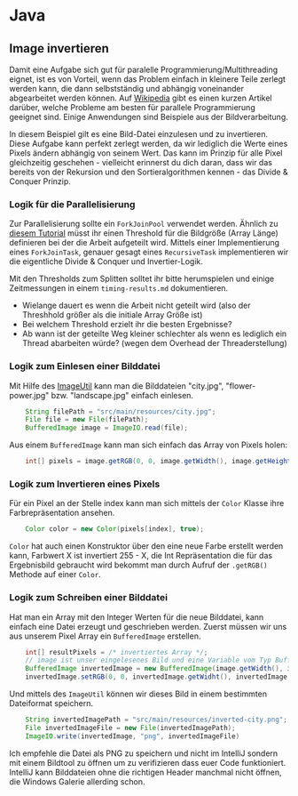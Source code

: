 # Java 

## Image invertieren

Damit eine Aufgabe sich gut für paralelle Programmierung/Multithreading eignet, ist es von Vorteil, wenn das Problem einfach in kleinere Teile zerlegt werden kann, die dann selbstständig und abhängig voneinander abgearbeitet werden können. 
Auf [Wikipedia](https://en.wikipedia.org/wiki/Embarrassingly_parallel) gibt es einen kurzen Artikel darüber, welche Probleme am besten für parallele Programmierung geeignet sind. 
Einige Anwendungen sind Beispiele aus der Bildverarbeitung. 

In diesem Beispiel gilt es eine Bild-Datei einzulesen und zu invertieren. 
Diese Aufgabe kann perfekt zerlegt werden, da wir lediglich die Werte eines Pixels ändern abhängig von seinem Wert.
Das kann im Prinzip für alle Pixel gleichzeitig geschehen - vielleicht erinnerst du dich daran, dass wir das bereits von der Rekursion und den Sortieralgorithmen kennen - das Divide & Conquer Prinzip. 

### Logik für die Parallelisierung

Zur Parallelisierung sollte ein `ForkJoinPool` verwendet werden. 
Ähnlich zu [diesem Tutorial](https://www.baeldung.com/java-fork-join) müsst ihr einen Threshold für die Bildgröße (Array Länge) definieren bei der die Arbeit aufgeteilt wird. 
Mittels einer Implementierung eines `ForkJoinTask`, genauer gesagt eines `RecursiveTask` implementieren wir die eigentliche Divide & Conquer und Invertier-Logik.

Mit den Thresholds zum Splitten solltet ihr bitte herumspielen und einige Zeitmessungen in einem `timing-results.md` dokumentieren.
* Wielange dauert es wenn die Arbeit nicht geteilt wird (also der Threshhold größer als die initiale Array Größe ist)
* Bei welchem Threshold erzielt ihr die besten Ergebnisse?
* Ab wann ist der geteilte Weg kleiner schlechter als wenn es lediglich ein Thread abarbeiten würde? (wegen dem Overhead der Threaderstellung)

### Logik zum Einlesen einer Bilddatei 

Mit Hilfe des [ImageUtil]() kann man die Bilddateien "city.jpg", "flower-power.jpg" bzw. "landscape.jpg" einfach einlesen. 
```java
    String filePath = "src/main/resources/city.jpg";
    File file = new File(filePath);
    BufferedImage image = ImageIO.read(file);
```
Aus einem `BufferedImage` kann man sich einfach das Array von Pixels holen: 
```java
    int[] pixels = image.getRGB(0, 0, image.getWidth(), image.getHeight(), null, 0, image.getWidth());
```

### Logik zum Invertieren eines Pixels 

Für ein Pixel an der Stelle index kann man sich mittels der `Color` Klasse ihre Farbrepräsentation ansehen. 
```java
    Color color = new Color(pixels[index], true);
```

`Color` hat auch einen Konstruktor über den eine neue Farbe erstellt werden kann, Farbwert X ist invertiert 255 - X, die Int Repräsentation die für das Ergebnisbild gebraucht wird bekommt man durch Aufruf der `.getRGB()` Methode auf einer `Color`.

### Logik zum Schreiben einer Bilddatei

Hat man ein Array mit den Integer Werten für die neue Bilddatei, kann einfach eine Datei erzeugt und geschrieben werden. 
Zuerst müssen wir uns aus unserem Pixel Array ein `BufferedImage` erstellen.
```java
    int[] resultPixels = /* invertiertes Array */;
    // image ist unser eingelesenes Bild und eine Variable vom Typ BufferedImage
    BufferedImage invertedImage = new BufferedImage(image.getWidth(), image.getHeight(), BufferedImage.TYPE_INT_ARGB);
    invertedImage.setRGB(0, 0, invertedImage.getWidht(), invertedImage.getHeight(), resultPixels, 0, invertedImage.getWidht());
```
Und mittels des `ImageUtil` können wir dieses Bild in einem bestimmten Dateiformat speichern.
```java
    String invertedImagePath = "src/main/resources/inverted-city.png";
    File invertedImageFile = new File(invertedImagePath);
    ImageIO.write(invertedImage, "png", invertedImageFile)
```

Ich empfehle die Datei als PNG zu speichern und nicht im IntelliJ sondern mit einem Bildtool zu öffnen um zu verifizieren dass euer Code funktioniert. 
IntelliJ kann Bilddateien ohne die richtigen Header manchmal nicht öffnen, die Windows Galerie allerding schon.